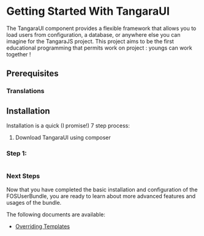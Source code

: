 Getting Started With TangaraUI
==================================

The TangaraUI component provides a flexible framework that
allows you to load users from configuration, a database, or anywhere else
you can imagine for the TangaraJS project. This project aims to be the first 
educational programming that permits work on project : youngs can work together !


## Prerequisites


### Translations

## Installation

Installation is a quick (I promise!) 7 step process:

1. Download TangaraUI using composer

### Step 1: 

``` yml

```

### Next Steps

Now that you have completed the basic installation and configuration of the
FOSUserBundle, you are ready to learn about more advanced features and usages
of the bundle.

The following documents are available:

- [Overriding Templates](overriding_templates.md)
